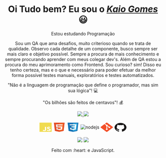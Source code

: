 <div>
  <h1 align="center">Oi Tudo bem? Eu sou o <a href="https://www.linkedin.com/in/%F0%9F%92%BB-kaio-eduardo-gomes-3b29a922b/"><i>Kaio Gomes</i></a> 😃️</h1>
  <p align="center">Estou estudando Programação</a>
  <p align="center">Sou um QA que ama desafios, muito criterioso quando se trata de qualidade. Observo cada detalhe de um componente, busco sempre ser mais claro e objetivo possível. Sempre a procura de mais conhecimento e sempre procurando aprender com meus colegar dev's. Além de QA estou a procura do meu aprimoramento como Frontend. Sou curioso? sim! Disso eu tenho certeza, mas e o que e necessário para poder efetuar da melhor forma possível testes manuais, exploratórios e testes automatizados.</a>
  <p align="center">"Não é a linguagem de programação que define o programador, mas sim sua lógica"! 💻</h2>
    <p align="center">"Os bilhões são feitos de centavos"! 💰</h2>

</div>


<!-- <h1 align="center"> 
  Trybe
</h1>

<p align="center"><i>"A Trybe é uma escola do futuro para qualquer pessoa que deseja construir uma carreira de sucesso em tecnologia. Como estudante a pessoa ainda tem a opção de pagar os estudos apenas quando estiver formada e com um bom trabalho."</i></p> -->

<div align="center">
  <a href="https://github.com/kaioGomes2004">
    <img height="150em" src="https://github-readme-stats.vercel.app/api?username=kaioGomes2004&count_private=true&include_all_commits=true&show_icons=true&theme=dark&hide_border=false&show_owner=true"/>
    <img height="150em" src="https://github-readme-stats.vercel.app/api/top-langs/?username=kaioGomes2004&theme=dark&hide_border=false&&layout=compact"/>
  </a>
</div>

<div align="center" valign="top"><br>
  <img align="center" alt="Js" height="30" width="40" src="https://raw.githubusercontent.com/devicons/devicon/master/icons/javascript/javascript-plain.svg">
  <img align="center" alt="HTML" height="30" width="40" src="https://raw.githubusercontent.com/devicons/devicon/master/icons/html5/html5-original.svg">
  <img align="center" alt="CSS" height="30" width="40" src="https://raw.githubusercontent.com/devicons/devicon/master/icons/css3/css3-original.svg">
  <img align="center" alt="nodejs" height="30" width="40" src="https://cdn.worldvectorlogo.com/logos/nodejs-icon.svg">
  <img align="center" alt="git" height="30" width="40" src="https://raw.githubusercontent.com/devicons/devicon/master/icons/git/git-original.svg">
  <img align="center" alt="github" height="30" width="40" src="https://raw.githubusercontent.com/devicons/devicon/master/icons/github/github-original.svg"> 
</div><br>

<div align="center">
  <a href="https://www.linkedin.com/in/%F0%9F%92%BB-kaio-eduardo-gomes-3b29a922b/" target="_blank"><img src="https://img.shields.io/badge/-LinkedIn-%230077B5?style=for-the-badge&logo=linkedin&logoColor=white" target="_blank"></a> 
  <a href="mailto:eukaiogomes04@gmail.com"><img src="https://img.shields.io/badge/-Gmail-%23333?style=for-the-badge&logo=gmail&logoColor=white" target="_blank"></a>
</div>

<div align="center">
  <p>Feito com :heart: e JavaScript.</p>
</div>
